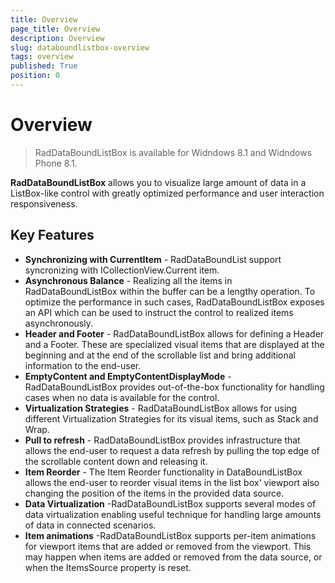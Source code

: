 ```yaml
---
title: Overview
page_title: Overview
description: Overview
slug: databoundlistbox-overview
tags: overview
published: True
position: 0
---
```


# Overview

> RadDataBoundListBox is available for Widndows 8.1 and Widndows Phone 8.1.

**RadDataBoundListBox** allows you to visualize large amount of data in a ListBox-like control with greatly optimized performance and user interaction
responsiveness.

## Key Features

* **Synchronizing with CurrentItem** - RadDataBoundList support syncronizing with ICollectionView.Current item.
* **Asynchronous Balance** - Realizing all the items in RadDataBoundListBox within the buffer can be a lengthy operation. To optimize the performance in such cases, RadDataBoundListBox exposes an API which can be used to instruct the control to realized items asynchronously.
* **Header and Footer** - RadDataBoundListBox allows for defining a Header and a Footer. These are specialized visual items that are displayed at the beginning and at the end of the scrollable list and bring additional information to the end-user.
* **EmptyContent and EmptyContentDisplayMode** - RadDataBoundListBox provides out-of-the-box functionality for handling cases when no data is available for the control.
* **Virtualization Strategies** - RadDataBoundListBox allows for using different Virtualization Strategies for its visual items, such as Stack and Wrap.
* **Pull to refresh** - RadDataBoundListBox provides infrastructure that allows the end-user to request a data refresh by pulling the top edge of the scrollable content down and releasing it.
* **Item Reorder** - The Item Reorder functionality in DataBoundListBox allows the end-user to reorder visual items in the list box' viewport also changing the position of the items in the provided data source.
* **Data Virtualization** -RadDataBoundListBox supports several modes of data virtualization enabling useful technique for handling large amounts of data in connected scenarios.
* **Item animations** -RadDataBoundListBox supports per-item animations for viewport items that are added or removed from the viewport. This may happen when items are added or removed from the data source, or when the ItemsSource property is reset.
